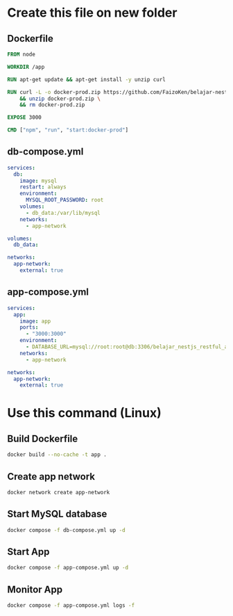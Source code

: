 # Create this file on new folder

## Dockerfile

```Dockerfile
FROM node

WORKDIR /app

RUN apt-get update && apt-get install -y unzip curl

RUN curl -L -o docker-prod.zip https://github.com/FaizoKen/belajar-nestjs-restful-api/raw/refs/heads/main/docker-prod.zip \
    && unzip docker-prod.zip \
    && rm docker-prod.zip

EXPOSE 3000

CMD ["npm", "run", "start:docker-prod"]
```


## db-compose.yml

```yaml
services:
  db:
    image: mysql
    restart: always
    environment:
      MYSQL_ROOT_PASSWORD: root
    volumes:
      - db_data:/var/lib/mysql
    networks:
      - app-network

volumes:
  db_data:

networks:
  app-network:
    external: true
```


## app-compose.yml

```yml
services:
  app:
    image: app
    ports:
      - "3000:3000"
    environment:
      - DATABASE_URL=mysql://root:root@db:3306/belajar_nestjs_restful_api
    networks:
      - app-network

networks:
  app-network:
    external: true
```

# Use this command (Linux)

## Build Dockerfile
```bash
docker build --no-cache -t app .
```

## Create app network

```bash
docker network create app-network
```

## Start MySQL database
```bash
docker compose -f db-compose.yml up -d
```

## Start App
```bash
docker compose -f app-compose.yml up -d
```

## Monitor App
```bash
docker compose -f app-compose.yml logs -f
```